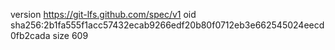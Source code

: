 version https://git-lfs.github.com/spec/v1
oid sha256:2b1fa555f1acc57432ecab9266edf20b80f0712eb3e662545024eecd0fb2cada
size 609

